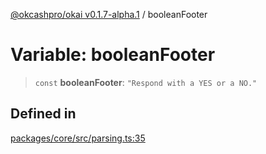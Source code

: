 [@okcashpro/okai v0.1.7-alpha.1](../index.md) / booleanFooter

# Variable: booleanFooter

> `const` **booleanFooter**: `"Respond with a YES or a NO."`

## Defined in

[packages/core/src/parsing.ts:35](https://github.com/okcashpro/okai/blob/main/packages/core/src/parsing.ts#L35)
